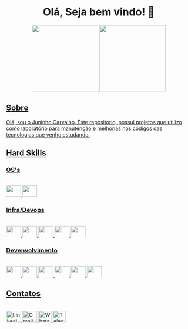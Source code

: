 <h1 align="center"> Olá, Seja bem vindo! 👋 </h1>

<div align="center">
  <a href="https://github.com/jacivaldocarvalho">
  <img height="180em" src="https://github-readme-stats.vercel.app/api?username=jacivaldocarvalho&show_icons=true&theme=dark&include_all_commits=true&count_private=true"/>
  <img height="180em" src="https://github-readme-stats.vercel.app/api/top-langs/?username=jacivaldocarvalho&layout=compact&langs_count=10&theme=dark"/>
</div>
  
## Sobre
Olá, sou o Juninho Carvalho. Este repositório, possui projetos que utilizo como laboratório para manutenção e melhorias nos códigos das tecnologias que venho estudando.
  
## Hard Skills

 ### OS's
 <div style="display: inline_block"<><br>
  <img width="40" height="30" src="https://cdn.jsdelivr.net/gh/devicons/devicon@latest/icons/linux/linux-original.svg" />
  <img width="40" height="30" src="https://cdn.jsdelivr.net/gh/devicons/devicon@latest/icons/windows11/windows11-original.svg" />            
 </div>

 ### Infra/Devops
 <div style="display: inline_block"<><br>
   <img width="40" height="30" src="https://cdn.jsdelivr.net/gh/devicons/devicon@latest/icons/bash/bash-original.svg""/> 
  <img width="40" height="30" src="https://cdn.jsdelivr.net/gh/devicons/devicon/icons/git/git-original.svg" /> 
  <img width="40" height="30" src="https://cdn.jsdelivr.net/gh/devicons/devicon/icons/docker/docker-original-wordmark.svg" />
  <img width="40" height="30" src="https://cdn.jsdelivr.net/gh/devicons/devicon/icons/kubernetes/kubernetes-plain-wordmark.svg" />      
  <img width="40" height="30" src="https://cdn.jsdelivr.net/gh/devicons/devicon/icons/terraform/terraform-original.svg" />               
 </div>

### Devenvolvimento
<div style="display: inline_block"><br>
  <img width="40" height="30" src="https://cdn.jsdelivr.net/gh/devicons/devicon/icons/c/c-original.svg" />
  <img width="40" height="30" src="https://cdn.jsdelivr.net/gh/devicons/devicon/icons/python/python-original.svg" />   
  <img width="40" height="30" src="https://cdn.jsdelivr.net/gh/devicons/devicon/icons/react/react-original.svg">
  <img width="40" height="30" src="https://cdn.jsdelivr.net/gh/devicons/devicon/icons/html5/html5-original.svg">
  <img width="40" height="30" src="https://cdn.jsdelivr.net/gh/devicons/devicon/icons/css3/css3-original.svg">
  <img width="40" height="30" src="https://cdn.jsdelivr.net/gh/devicons/devicon/icons/javascript/javascript-original.svg">
</div>

 ## Contatos
  <div style="display: inline_block"<><br>

  <a href="https://www.linkedin.com/in/jacivaldocarvalho/" target="_blank">
    <img width="40" height="30" src="https://cdn.jsdelivr.net/gh/devicons/devicon@latest/icons/linkedin/linkedin-original.svg" alt="LinkedIn"/>
  </a>

   <a href="mailto:jacivaldocarvalho@gmail.com" target="_blank">
    <img width="40" height="30" src="https://github.com/user-attachments/assets/40b4ba5d-89cb-4b2c-8428-5a1c86c77c94" alt="Gmail"/>
  </a>
  
  <a href="https://api.whatsapp.com/send/?phone=5591983476145" target="_blank">
    <img width="35" height="30" src="https://github.com/user-attachments/assets/4a185b4b-a0c1-45df-92e3-e48c27e5302c" alt="Whatsaap"/>
  </a>

  <a href="https://t.me/jacivaldocarvalho" target="_blank">
    <img width="35" height="30" src="https://github.com/user-attachments/assets/08f7f689-3c30-424a-ae6d-a560e534bd8a" alt="Telegram"/>
  </a>

 </div>
 
<!--
 ![Snake animation](https://github.com/jacivaldocarvalho/jacivaldocarvalho/blob/output/github-contribution-grid-snake.svg)

 

**jacivaldocarvalho/jacivaldocarvalho** is a ✨ _special_ ✨ repository because its `README.md` (this file) appears on your GitHub profile.

Here are some ideas to get you started:

- 🔭 I’m currently working on ...
- 🌱 I’m currently learning ...
- 👯 I’m looking to collaborate on ...
- 🤔 I’m looking for help with ...
- 💬 Ask me about ...
- 📫 How to reach me: ...
- 😄 Pronouns: ...
- ⚡ Fun fact: ...
-->
